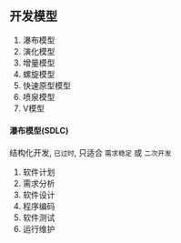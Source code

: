 ## 开发模型

1. 瀑布模型
2. 演化模型
3. 增量模型
4. 螺旋模型
5. 快速原型模型
6. 喷泉模型
7. V模型


#### 瀑布模型(SDLC)

结构化开发, `已过时`, 只适合 `需求稳定` 或 `二次开发`

1. 软件计划
2. 需求分析
3. 软件设计
4. 程序编码
5. 软件测试
6. 运行维护






